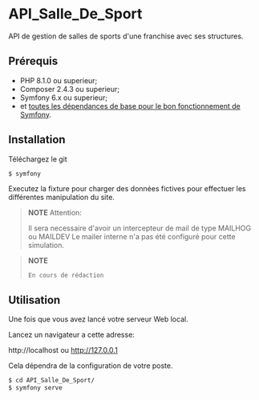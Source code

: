 API_Salle_De_Sport
========================
API de gestion de salles de sports d'une franchise avec ses structures.

Prérequis
------------

  * PHP 8.1.0 ou superieur;
  * Composer 2.4.3 ou superieur;
  * Symfony 6.x ou superieur;
  * et [toutes les dépendances de base pour le bon fonctionnement de Symfony](http://symfony.com/doc/current/reference/requirements.html).

Installation
------------
Téléchargez le git

```bash
$ symfony

```

Executez la fixture pour charger des données fictives pour effectuer les différentes manipulation du site.

> **NOTE**
>Attention:
>
>Il sera necessaire d'avoir un intercepteur de mail de type MAILHOG ou MAILDEV
>Le mailer interne n'a pas été configuré pour cette simulation.

> **NOTE**
>
> 
> 
>
>     En cours de rédaction
>    
>    



Utilisation
-----------

Une fois que vous avez lancé votre serveur Web local.

Lancez un navigateur a cette adresse:

http://localhost ou http://127.0.0.1

Cela dépendra de la configuration de votre poste.

```bash
$ cd API_Salle_De_Sport/
$ symfony serve
```

